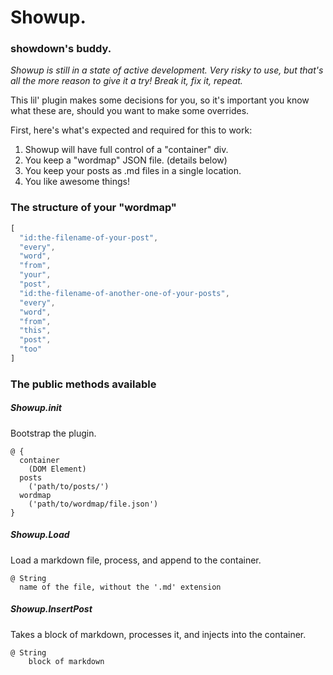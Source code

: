 # Showup.

### showdown's buddy.

*Showup is still in a state of active development. Very risky to use, but that's all the more reason to give it a try! Break it, fix it, repeat.*

This lil' plugin makes some decisions for you, so it's important you know
what these are, should you want to make some overrides.

First, here's what's expected and required for this to work:

1. Showup will have full control of a "container" div.
2. You keep a "wordmap" JSON file. (details below)
3. You keep your posts as .md files in a single location.
4. You like awesome things!

### The structure of your "wordmap"

```js
[
  "id:the-filename-of-your-post",
  "every",
  "word",
  "from",
  "your",
  "post",
  "id:the-filename-of-another-one-of-your-posts",
  "every",
  "word",
  "from",
  "this",
  "post",
  "too"
]
```


### The public methods available

##### Showup.init
Bootstrap the plugin.

```
@ {
  container
    (DOM Element)
  posts
    ('path/to/posts/')
  wordmap
    ('path/to/wordmap/file.json')
}
```

##### Showup.Load
Load a markdown file, process, and append to the container.

```
@ String
  name of the file, without the '.md' extension
```

##### Showup.InsertPost
Takes a block of markdown, processes it, and injects into the container.

```
@ String
    block of markdown
```
